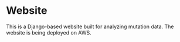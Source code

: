 
# Website

This is a Django-based website built for analyzing mutation data.
The website is being deployed on AWS.
